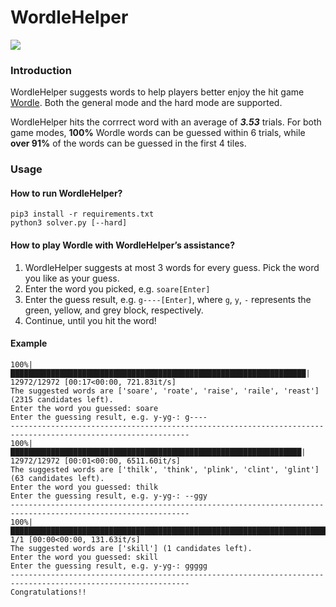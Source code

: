# WordleHelper

![](https://i.imgur.com/cVKJ1uK.png)

### Introduction

WordleHelper suggests words to help players better enjoy the hit game [Wordle](https://www.powerlanguage.co.uk/wordle/). Both the general mode and the hard mode are supported.

WordleHelper hits the corrrect word with an average of **_3.53_** trials. For both game modes, **100%** Wordle words can be guessed within 6 trials, while **over 91%** of the words can be guessed in the first 4 tiles.

### Usage

#### How to run WordleHelper?

```
pip3 install -r requirements.txt
python3 solver.py [--hard]
```

#### How to play Wordle with WordleHelper’s assistance?

1. WordleHelper suggests at most 3 words for every guess. Pick the word you like as your guess.
2. Enter the word you picked, e.g. `soare[Enter]`
3. Enter the guess result, e.g. `g----[Enter]`, where `g`, `y`, `-` represents the green, yellow, and grey block, respectively.
4. Continue, until you hit the word!

#### Example

```
100%|██████████████████████████████████████████████████████████████████| 12972/12972 [00:17<00:00, 721.83it/s]
The suggested words are ['soare', 'roate', 'raise', 'raile', 'reast'] (2315 candidates left).
Enter the word you guessed: soare
Enter the guessing result, e.g. y-yg-: g----
--------------------------------------------------------------------------------------------------------------
100%|█████████████████████████████████████████████████████████████████| 12972/12972 [00:01<00:00, 6511.60it/s]
The suggested words are ['thilk', 'think', 'plink', 'clint', 'glint'] (63 candidates left).
Enter the word you guessed: thilk
Enter the guessing result, e.g. y-yg-: --ggy
--------------------------------------------------------------------------------------------------------------
100%|██████████████████████████████████████████████████████████████████████████| 1/1 [00:00<00:00, 131.63it/s]
The suggested words are ['skill'] (1 candidates left).
Enter the word you guessed: skill
Enter the guessing result, e.g. y-yg-: ggggg
--------------------------------------------------------------------------------------------------------------
Congratulations!!
```
